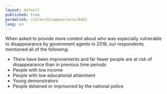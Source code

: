 ```yaml
---
layout: default
published: true
permalink: /v3/en/disappearance/AGO/
lang: en
---
```


When asked to provide more context about who was especially vulnerable to disappearance by government agents in 2018, our respondents mentioned all of the following:
-	There have been improvements and far fewer people are at risk of disappearance than in previous time periods
-	People with low income
-	People with low educational attainment
-	Young demonstrators
-	People detained or imprisoned by the national police

